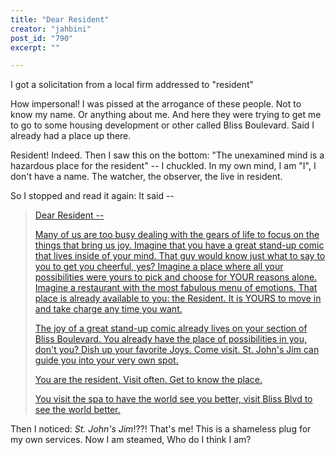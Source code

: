 ```yaml
---
title: "Dear Resident"
creator: "jahbini"
post_id: "790"
excerpt: ""

---
```

I got a solicitation from a local firm addressed to "resident"

How impersonal! I was pissed at the arrogance of these people.  Not to know my name.  Or anything about me.  And here they were trying to get me to go to some housing development or other called Bliss Boulevard.  Said I already had a place up there.

Resident!  Indeed.  Then I saw this on the bottom: "The unexamined mind is a hazardous place for the resident" -- I chuckled.  In my own mind, I am "I", I don't have a name.  The watcher, the observer, the live in resident.

So I stopped and read it again: It said --



<blockquote><a href="http://blissblvd.com/dear-resident/">
Dear Resident --

Many of us are too busy dealing with the gears of life to focus on the things that bring us joy.  Imagine that you have a great stand-up comic that lives inside of your mind.  That guy would know just what to say to you to get you cheerful, yes?  Imagine a place where all your possibilities were yours to pick and choose for YOUR reasons alone.  Imagine a restaurant with the most fabulous menu of emotions.  That place is already available to you: the Resident.  It is YOURS to move in and take charge any time you want.

The joy of a great stand-up comic already lives on your section of Bliss Boulevard.  You already have the place of possibilities in you, don't you?  Dish up your favorite Joys.  Come visit.  St. John's Jim can guide you into your very own spot.

You are the resident.  Visit often.  Get to know the place.

You visit the spa to have the world see you better, visit Bliss Blvd to see the world better.
</a></blockquote>

Then I noticed: <em>St. John's Jim</em>!??!  That's me!  This is a shameless plug for my own services.  Now I am steamed, Who do I think I am?